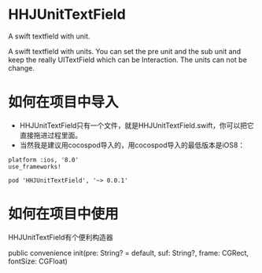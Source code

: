 # HHJUnitTextField
A swift textfield with unit.

A swift textfield with units. You can set the pre unit and the sub unit and keep the really UITextField which can be Interaction. The units can not be change.

# 如何在项目中导入
* HHJUnitTextField只有一个文件，就是HHJUnitTextField.swift，你可以把它直接拖进过程里面。
* 当然我是建议用cocospod导入的，用cocospod导入的最低版本是iOS8：
```
platform :ios, '8.0'
use_frameworks!

pod 'HHJUnitTextField', '~> 0.0.1'
```
# 如何在项目中使用
HHJUnitTextField有个便利构造器

public convenience init(pre: String? = default, suf: String?, frame: CGRect, fontSize: CGFloat)